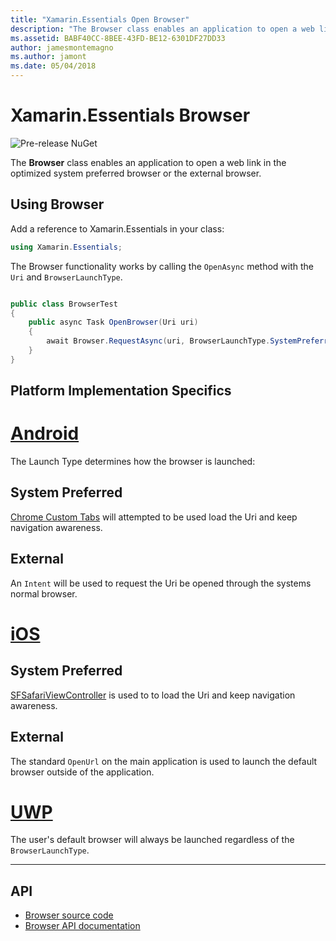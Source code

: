 ```yaml
---
title: "Xamarin.Essentials Open Browser"
description: "The Browser class enables an application to open a web link in the optimized system preferred browser or the external browser."
ms.assetid: BABF40CC-8BEE-43FD-BE12-6301DF27DD33
author: jamesmontemagno
ms.author: jamont
ms.date: 05/04/2018
---
```

# Xamarin.Essentials Browser

![Pre-release NuGet](~/media/shared/pre-release.png)

The **Browser** class enables an application to open a web link in the optimized system preferred browser or the external browser.

## Using Browser

Add a reference to Xamarin.Essentials in your class:

```csharp
using Xamarin.Essentials;
```

The Browser functionality works by calling the `OpenAsync` method with the `Uri` and `BrowserLaunchType`.

```csharp

public class BrowserTest
{
    public async Task OpenBrowser(Uri uri)
    {
        await Browser.RequestAsync(uri, BrowserLaunchType.SystemPreferred);
    }
}
```

## Platform Implementation Specifics

# [Android](#tab/android)

The Launch Type determines how the browser is launched:

## System Preferred

[Chrome Custom Tabs](https://developer.chrome.com/multidevice/android/customtabs) will attempted to be used load the Uri and keep navigation awareness.

## External

An `Intent` will be used to request the Uri be opened through the systems normal browser.

# [iOS](#tab/ios)

## System Preferred

[SFSafariViewController](https://developer.xamarin.com/api/type/SafariServices.SFSafariViewController/) is used to to load the Uri and keep navigation awareness.

## External

The standard `OpenUrl` on the main application is used to launch the default browser outside of the application.

# [UWP](#tab/uwp)

The user's default browser will always be launched regardless of the `BrowserLaunchType`.

--------------

## API

- [Browser source code](https://github.com/xamarin/Essentials/tree/master/Xamarin.Essentials/Browser)
- [Browser API documentation](xref:Xamarin.Essentials.Browser)
